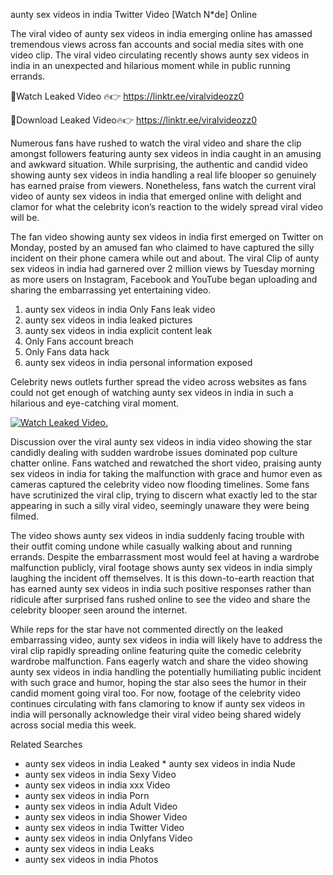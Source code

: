 ﻿aunty sex videos in india Twitter Video [Watch N*de] Online

The viral video of ﻿aunty sex videos in india emerging online has amassed tremendous views across fan accounts and social media sites with one video clip. The viral video circulating recently shows ﻿aunty sex videos in india in an unexpected and hilarious moment while in public running errands. 

🔴Watch Leaked Video 🔥👉  https://linktr.ee/viralvideozz0 

🔴Download Leaked Video🔥👉  https://linktr.ee/viralvideozz0 

Numerous fans have rushed to watch the viral video and share the clip amongst followers featuring ﻿aunty sex videos in india caught in an amusing and awkward situation. While surprising, the authentic and candid video showing ﻿aunty sex videos in india handling a real life blooper so genuinely has earned praise from viewers. Nonetheless, fans watch the current viral video of ﻿aunty sex videos in india that emerged online with delight and clamor for what the celebrity icon’s reaction to the widely spread viral video will be.

The fan video showing ﻿aunty sex videos in india first emerged on Twitter on Monday, posted by an amused fan who claimed to have captured the silly incident on their phone camera while out and about. The viral Clip of ﻿aunty sex videos in india had garnered over 2 million views by Tuesday morning as more users on Instagram, Facebook and YouTube began uploading and sharing the embarrassing yet entertaining video. 

1. ﻿aunty sex videos in india Only Fans leak video
2. ﻿aunty sex videos in india leaked pictures
3. ﻿aunty sex videos in india explicit content leak
4. Only Fans account breach
5. Only Fans data hack
6. ﻿aunty sex videos in india personal information exposed

Celebrity news outlets further spread the video across websites as fans could not get enough of watching ﻿aunty sex videos in india in such a hilarious and eye-catching viral moment. 

[![Watch Leaked Video.](https://miro.medium.com/v2/resize:fit:828/format:webp/1*cilzJN44JGOrTw9NJCrNHA.gif "Watch Leaked Video")](https://linktr.ee/viralvideozz0)

Discussion over the viral ﻿aunty sex videos in india video showing the star candidly dealing with sudden wardrobe issues dominated pop culture chatter online. Fans watched and rewatched the short video, praising ﻿aunty sex videos in india for taking the malfunction with grace and humor even as cameras captured the celebrity video now flooding timelines. Some fans have scrutinized the viral clip, trying to discern what exactly led to the star appearing in such a silly viral video, seemingly unaware they were being filmed.

The video shows ﻿aunty sex videos in india suddenly facing trouble with their outfit coming undone while casually walking about and running errands. Despite the embarrassment most would feel at having a wardrobe malfunction publicly, viral footage shows ﻿aunty sex videos in india simply laughing the incident off themselves. It is this down-to-earth reaction that has earned ﻿aunty sex videos in india such positive responses rather than ridicule after surprised fans rushed online to see the video and share the celebrity blooper seen around the internet.  

While reps for the star have not commented directly on the leaked embarrassing video, ﻿aunty sex videos in india will likely have to address the viral clip rapidly spreading online featuring quite the comedic celebrity wardrobe malfunction. Fans eagerly watch and share the video showing ﻿aunty sex videos in india handling the potentially humiliating public incident with such grace and humor, hoping the star also sees the humor in their candid moment going viral too. For now, footage of the celebrity video continues circulating with fans clamoring to know if ﻿aunty sex videos in india will personally acknowledge their viral video being shared widely across social media this week.

Related Searches
* ﻿aunty sex videos in india Leaked
﻿* aunty sex videos in india Nude
* ﻿aunty sex videos in india Sexy Video
* ﻿aunty sex videos in india xxx Video
* ﻿aunty sex videos in india Porn
* ﻿aunty sex videos in india Adult Video
* ﻿aunty sex videos in india Shower Video
* ﻿aunty sex videos in india Twitter Video
* ﻿aunty sex videos in india Onlyfans Video
* ﻿aunty sex videos in india Leaks
* ﻿aunty sex videos in india Photos